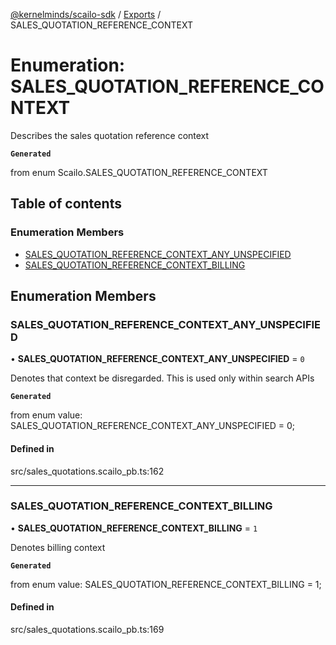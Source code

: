 [@kernelminds/scailo-sdk](../README.md) / [Exports](../modules.md) / SALES\_QUOTATION\_REFERENCE\_CONTEXT

# Enumeration: SALES\_QUOTATION\_REFERENCE\_CONTEXT

Describes the sales quotation reference context

**`Generated`**

from enum Scailo.SALES_QUOTATION_REFERENCE_CONTEXT

## Table of contents

### Enumeration Members

- [SALES\_QUOTATION\_REFERENCE\_CONTEXT\_ANY\_UNSPECIFIED](SALES_QUOTATION_REFERENCE_CONTEXT.md#sales_quotation_reference_context_any_unspecified)
- [SALES\_QUOTATION\_REFERENCE\_CONTEXT\_BILLING](SALES_QUOTATION_REFERENCE_CONTEXT.md#sales_quotation_reference_context_billing)

## Enumeration Members

### SALES\_QUOTATION\_REFERENCE\_CONTEXT\_ANY\_UNSPECIFIED

• **SALES\_QUOTATION\_REFERENCE\_CONTEXT\_ANY\_UNSPECIFIED** = ``0``

Denotes that context be disregarded. This is used only within search APIs

**`Generated`**

from enum value: SALES_QUOTATION_REFERENCE_CONTEXT_ANY_UNSPECIFIED = 0;

#### Defined in

src/sales_quotations.scailo_pb.ts:162

___

### SALES\_QUOTATION\_REFERENCE\_CONTEXT\_BILLING

• **SALES\_QUOTATION\_REFERENCE\_CONTEXT\_BILLING** = ``1``

Denotes billing context

**`Generated`**

from enum value: SALES_QUOTATION_REFERENCE_CONTEXT_BILLING = 1;

#### Defined in

src/sales_quotations.scailo_pb.ts:169
